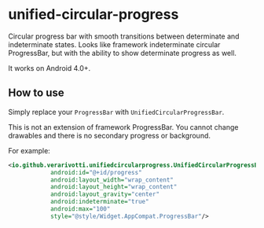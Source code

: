 # unified-circular-progress

Circular progress bar with smooth transitions between determinate and indeterminate states. Looks like framework indeterminate circular ProgressBar, but with the ability to show determinate progress as well.

It works on Android 4.0+.

## How to use

Simply replace your `ProgressBar` with `UnifiedCircularProgressBar`.

This is not an extension of framework ProgressBar. You cannot change drawables and there is no secondary progress or background.

For example:

```xml
<io.github.verarivotti.unifiedcircularprogress.UnifiedCircularProgressBar
            android:id="@+id/progress"
            android:layout_width="wrap_content"
            android:layout_height="wrap_content"
            android:layout_gravity="center"
            android:indeterminate="true"
            android:max="100"
            style="@style/Widget.AppCompat.ProgressBar"/>
```

